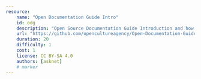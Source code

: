 ```yaml
---
resource:
    name: "Open Documentation Guide Intro"
    id: odg
    description: "Open Source Documentation Guide Introduction and how to use it"
    url: "https://github.com/opencultureagency/Open-Documentation-Guide"
    duration: 20
    difficulty: 1
    cost: 1
    license: CC BY-SA 4.0 
    authors: [asknet]
    # marker
---
```

